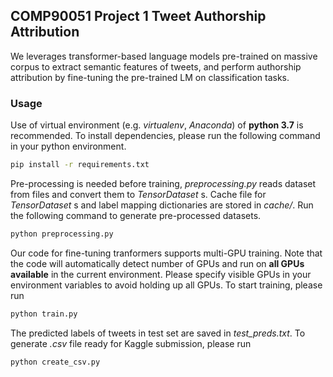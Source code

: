 ## COMP90051 Project 1 Tweet Authorship Attribution

We leverages transformer-based language models pre-trained on massive corpus to extract semantic features of tweets, and perform authorship attribution by fine-tuning the pre-trained LM on classification tasks.

### Usage
Use of virtual environment (e.g. _virtualenv_, _Anaconda_) of **python 3.7** is recommended. To install dependencies, please run the following command in your python environment.
```bash
pip install -r requirements.txt
```
Pre-processing is needed before training, _preprocessing.py_ reads dataset from files and convert them to _TensorDataset_ s. Cache file for _TensorDataset_ s and label mapping dictionaries are stored in _cache/_. Run the following command to generate pre-processed datasets.

```bash
python preprocessing.py
```
Our code for fine-tuning tranformers supports multi-GPU training. Note that the code will automatically detect number of GPUs and run on **all GPUs available** in the current environment. Please specify visible GPUs in your environment variables to avoid holding up all GPUs. To start training, please run

```bash
python train.py
```

The predicted labels of tweets in test set are saved in _test_preds.txt_. To generate _.csv_ file ready for Kaggle submission, please run

```bash
python create_csv.py
```
